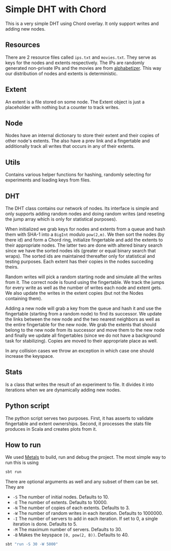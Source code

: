 # Simple DHT with Chord

This is a very simple DHT using Chord overlay. It only support writes and adding new nodes.

## Resources
There are 2 resource files called `ips.txt` and `movies.txt`. They serve as keys for the nodes and extents respectively. The IPs are randomly generated non-private IPs and the movies are from [alphabetizer](https://alphabetizer.flap.tv/lists/list-of-every-movie-ever-made.php). This way our distribution of nodes and extents is deterministic.

## Extent
An extent is a file stored on some node. The Extent object is just a placeholder with nothing but a counter to track writes.

## Node
Nodes have an internal dictionary to store their extent and their copies of other node's extents. The also have a prev link and a fingertable and additionally track all writes that occurs in any of their extents.

## Utils
Contains various helper functions for hashing, randomly selecting for experiments and loading keys from files.

## DHT
The DHT class contains our network of nodes. Its interface is simple and only supports adding random nodes and doing random writes (and reseting the jump array which is only for statistical purposes). 

When initialized we grab keys for nodes and extents from a queue and hash them with SHA-1 into a `BigInt` modulo `pow(2,m)`. We then sort the nodes (by there id) and form a Chord ring, initialize fingertable and add the extents to their appropriate nodes. The latter two are done with altered binary search since we have the sorted nodes ids (greater or equal binary search that wraps). The sorted ids are maintained thereafter only for statistical and testing purposes. Each extent has their copies in the nodes succeding theirs. 

Random writes will pick a random starting node and simulate all the writes from it. The correct node is found using the fingertable. We track the jumps for every write as well as the number of writes each node and extent gets. We also update the writes in the extent copies (but not the Nodes containing them).

Adding a new node will grab a key from the queue and hash it and use the fingertable (starting from a random node) to find its successor. We update the links between the new node and the two nearest neighbors as well as the entire fingertable for the new node. We grab the extents that should belong to the new node from its successor and move them to the new node and finally we update all fingertables (since we do not have a background task for stabilizing). Copies are moved to their appropriate place as well.

In any collision cases we throw an exception in which case one should increase the keyspace.

## Stats
Is a class that writes the result of an experiment to file. It divides it into iterations when we
are dynamically adding new nodes.

## Python script
The python script serves two purposes. First, it has asserts to validate fingertable and extent ownerships. Second, it processes the stats file produces in Scala and creates plots from it.

## How to run
We used [Metals](https://scalameta.org/metals/) to build, run and debug the project. The most simple way to run this is using
```sh
sbt run
```
There are optional arguments as well and any subset of them can be set. They are 
* `-S` The number of initial nodes. Defaults to 10.
* `-E` The number of extents. Defaults to 10000.
* `-N` The number of copies of each extents. Defaults to 3.
* `-W` The number of random writes in each iteration. Defaults to 1000000.
* `-I` The number of servers to add in each iteration. If set to 0, a single iteration is done. Defaults to 5.
* `-M` The maximum number of servers. Defaults to 30.
* `-B` Makes the keyspace `[0, pow(2, B))`. Defaults to 40.
```sh
sbt "run -S 30 -W 5000"
```